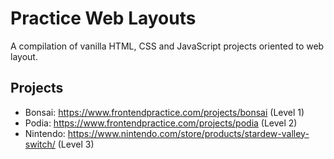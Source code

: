 # Practice Web Layouts

A compilation of vanilla HTML, CSS and JavaScript projects oriented to web layout.

## Projects

- Bonsai: <https://www.frontendpractice.com/projects/bonsai> (Level 1)
- Podia: <https://www.frontendpractice.com/projects/podia> (Level 2)
- Nintendo: <https://www.nintendo.com/store/products/stardew-valley-switch/> (Level 3)
